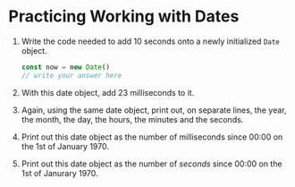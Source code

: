 # Practicing Working with Dates

1. Write the code needed to add 10 seconds onto a newly initialized `Date` object.

    ```js
    const now = new Date()
    // write your answer here
    ```

2. With this date object, add 23 milliseconds to it.

3. Again, using the same date object, print out, on separate lines, the year, the month, the day, the hours, the minutes and the seconds.

4. Print out this date object as the number of milliseconds since 00:00 on the 1st of January 1970.

5. Print out this date object as the number of _seconds_ since 00:00 on the 1st of Janurary 1970.
